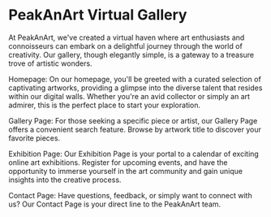 # PeakAnArt Virtual Gallery
At PeakAnArt, we've created a virtual haven where art enthusiasts and connoisseurs can embark on a delightful journey through the world of creativity. Our gallery, though elegantly simple, is a gateway to a treasure trove of artistic wonders.

Homepage: On our homepage, you'll be greeted with a curated selection of captivating artworks, providing a glimpse into the diverse talent that resides within our digital walls. Whether you're an avid collector or simply an art admirer, this is the perfect place to start your exploration.

Gallery Page: For those seeking a specific piece or artist, our Gallery Page offers a convenient search feature. Browse by artwork title to discover your favorite pieces.

Exhibition Page: Our Exhibition Page is your portal to a calendar of exciting online art exhibitions. Register for upcoming events, and have the opportunity to immerse yourself in the art community and gain unique insights into the creative process.

Contact Page: Have questions, feedback, or simply want to connect with us? Our Contact Page is your direct line to the PeakAnArt team.
